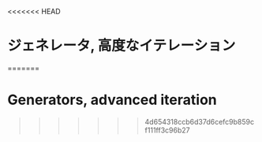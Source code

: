 
<<<<<<< HEAD
# ジェネレータ, 高度なイテレーション
=======
# Generators, advanced iteration
>>>>>>> 4d654318ccb6d37d6cefc9b859cf111ff3c96b27
